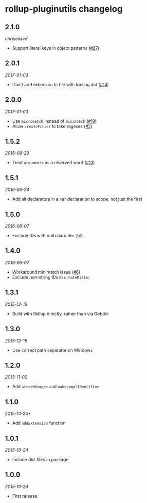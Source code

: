 # rollup-pluginutils changelog

## 2.1.0
*unreleased*
* Support literal keys in object patterns ([#27](https://github.com/rollup/rollup-pluginutils/issues/27))

## 2.0.1
*2017-01-03*
* Don't add extension to file with trailing dot ([#14](https://github.com/rollup/rollup-pluginutils/issues/14))

## 2.0.0
*2017-01-03*
* Use `micromatch` instead of `minimatch` ([#19](https://github.com/rollup/rollup-pluginutils/issues/19))
* Allow `createFilter` to take regexes ([#5](https://github.com/rollup/rollup-pluginutils/issues/5))

## 1.5.2
*2016-08-29*
* Treat `arguments` as a reserved word ([#10](https://github.com/rollup/rollup-pluginutils/issues/10))

## 1.5.1
*2016-06-24*
* Add all declarators in a var declaration to scope, not just the first

## 1.5.0
*2016-06-07*
* Exclude IDs with null character (`\0`)

## 1.4.0
*2016-06-07*
* Workaround minimatch issue ([#6](https://github.com/rollup/rollup-pluginutils/pull/6))
* Exclude non-string IDs in `createFilter`

## 1.3.1
*2015-12-16*
* Build with Rollup directly, rather than via Gobble

## 1.3.0
*2015-12-16*
* Use correct path separator on Windows

## 1.2.0
*2015-11-02*
* Add `attachScopes` and `makeLegalIdentifier`

## 1.1.0
2015-10-24*
* Add `addExtension` function

## 1.0.1
*2015-10-24*
* Include dist files in package

## 1.0.0
*2015-10-24*
* First release
